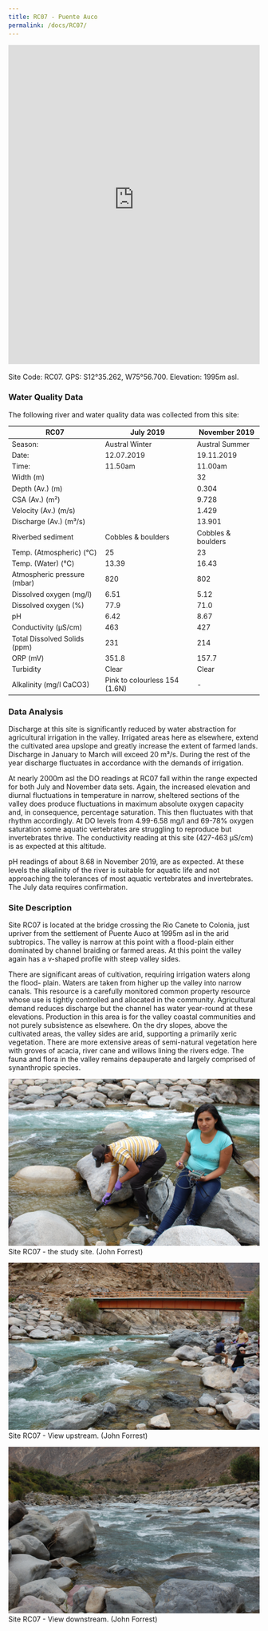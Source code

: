 ```yaml
---
title: RC07 - Puente Auco
permalink: /docs/RC07/
---
```


<iframe width="100%" height="640" allowfullscreen style="border-style:none;" src="https://cavep-undc-hosting.netlify.com/sites/RC07/app-files/"></iframe>

Site Code: RC07.  GPS: S12°35.262, W75°56.700. Elevation:
1995m asl.

### Water Quality Data

The following river and water quality data was collected from this site:

| RC07                         | July 2019                     | November 2019            |
|------------------------------|-------------------------------|--------------------------|
| Season:                      | Austral Winter                | Austral Summer           |
| Date:                        | 12.07.2019                    | 19.11.2019               |
| Time:                        | 11.50am                       | 11.00am                  |
| Width (m)                    |                               | 32                       |
| Depth (Av.) (m)              |                               | 0.304                    |
| CSA (Av.) (m²)               |                               | 9.728                    |
| Velocity (Av.) (m/s)         |                               | 1.429                    |
| Discharge (Av.) (m³/s)       |                               | 13.901                   |
| Riverbed sediment            | Cobbles & boulders            | Cobbles & boulders       |
| Temp. (Atmospheric) (°C)     | 25                            | 23                       |
| Temp. (Water) (°C)           | 13.39                         | 16.43                    |
| Atmospheric pressure (mbar)  | 820                           | 802                      |
| Dissolved oxygen (mg/l)      | 6.51                          | 5.12                     |
| Dissolved oxygen (%)         | 77.9                          | 71.0                     |
| pH                           | 6.42                          | 8.67                     |
| Conductivity (µS/cm)         | 463                           | 427                      |
| Total Dissolved Solids (ppm) | 231                           | 214                      |
| ORP (mV)                     | 351.8                         | 157.7                    |
| Turbidity                    | Clear                         | Clear                    |
| Alkalinity (mg/l CaCO3)      | Pink to colourless 154 (1.6N) |  -                       |

### Data Analysis
Discharge at this site is significantly reduced by water abstraction for agricultural irrigation in the valley. Irrigated areas here as elsewhere, extend the cultivated area upslope and greatly increase the extent of farmed lands. Discharge in January to March will exceed 20 m³/s. During the rest of the year discharge fluctuates in accordance with the demands of irrigation.

At nearly 2000m asl the DO readings at RC07 fall within the range expected for both July and November data sets. Again, the increased elevation and diurnal fluctuations in temperature in narrow, sheltered sections of the valley does produce fluctuations in maximum absolute oxygen capacity and, in consequence, percentage saturation. This then fluctuates with that rhythm accordingly. At DO levels from 4.99-6.58 mg/l and 69-78% oxygen saturation some aquatic vertebrates are struggling to reproduce but invertebrates thrive. The conductivity reading at this site (427-463 µS/cm) is as expected at this altitude. 

pH readings of about 8.68 in November 2019, are as expected. At these levels the alkalinity of the river is suitable for aquatic life and not approaching the tolerances of most aquatic vertebrates and invertebrates. The July data requires confirmation. 
  
### Site Description
Site RC07 is located at the bridge crossing the Rio Canete to Colonia, just upriver from the settlement of Puente Auco at 1995m asl in the arid subtropics. The valley is narrow at this point with a flood-plain either dominated by channel braiding or farmed areas. At this point the valley again has a v-shaped profile with steep valley sides.

There are significant areas of cultivation, requiring irrigation waters along the flood- plain. Waters are taken from higher up the valley into narrow canals. This resource is a carefully monitored common property resource whose use is tightly controlled and allocated in the community. Agricultural demand reduces discharge but the channel has water year-round at these elevations. Production in this area is for the valley coastal communities and not purely subsistence as elsewhere. On the dry slopes, above the cultivated areas, the valley sides are arid, supporting a primarily xeric vegetation. There are more extensive areas of semi-natural vegetation here with groves of acacia, river cane and willows lining the rivers edge. The fauna and flora in the valley remains depauperate and largely comprised of synanthropic species.



![Site RC07 - the study site. (John Forrest)](/assets/SiteDescriptions/RC07/RC07Studysite.JPG)
Site RC07 - the study site. (John Forrest)


![RC07 View upstream](/assets/SiteDescriptions/RC07/RC07Viewupstream.JPG)
Site RC07 - View upstream. (John Forrest)


![RC07 View downstream](/assets/SiteDescriptions/RC07/RC07Viewdownstream.JPG)
Site RC07 - View downstream. (John Forrest)

